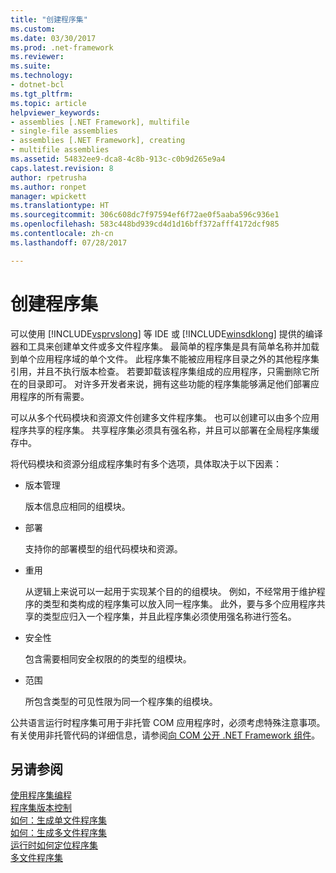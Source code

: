 ```yaml
---
title: "创建程序集"
ms.custom: 
ms.date: 03/30/2017
ms.prod: .net-framework
ms.reviewer: 
ms.suite: 
ms.technology:
- dotnet-bcl
ms.tgt_pltfrm: 
ms.topic: article
helpviewer_keywords:
- assemblies [.NET Framework], multifile
- single-file assemblies
- assemblies [.NET Framework], creating
- multifile assemblies
ms.assetid: 54832ee9-dca8-4c8b-913c-c0b9d265e9a4
caps.latest.revision: 8
author: rpetrusha
ms.author: ronpet
manager: wpickett
ms.translationtype: HT
ms.sourcegitcommit: 306c608dc7f97594ef6f72ae0f5aaba596c936e1
ms.openlocfilehash: 583c448bd939cd4d1d16bff372afff4172dcf985
ms.contentlocale: zh-cn
ms.lasthandoff: 07/28/2017

---
```

# <a name="creating-assemblies"></a>创建程序集
可以使用 [!INCLUDE[vsprvslong](../../../includes/vsprvslong-md.md)] 等 IDE 或 [!INCLUDE[winsdklong](../../../includes/winsdklong-md.md)] 提供的编译器和工具来创建单文件或多文件程序集。 最简单的程序集是具有简单名称并加载到单个应用程序域的单个文件。 此程序集不能被应用程序目录之外的其他程序集引用，并且不执行版本检查。 若要卸载该程序集组成的应用程序，只需删除它所在的目录即可。 对许多开发者来说，拥有这些功能的程序集能够满足他们部署应用程序的所有需要。  
  
 可以从多个代码模块和资源文件创建多文件程序集。 也可以创建可以由多个应用程序共享的程序集。 共享程序集必须具有强名称，并且可以部署在全局程序集缓存中。  
  
 将代码模块和资源分组成程序集时有多个选项，具体取决于以下因素：  
  
-   版本管理  
  
     版本信息应相同的组模块。  
  
-   部署  
  
     支持你的部署模型的组代码模块和资源。  
  
-   重用  
  
     从逻辑上来说可以一起用于实现某个目的的组模块。 例如，不经常用于维护程序的类型和类构成的程序集可以放入同一程序集。 此外，要与多个应用程序共享的类型应归入一个程序集，并且此程序集必须使用强名称进行签名。  
  
-   安全性  
  
     包含需要相同安全权限的的类型的组模块。  
  
-   范围  
  
     所包含类型的可见性限为同一个程序集的组模块。  
  
 公共语言运行时程序集可用于非托管 COM 应用程序时，必须考虑特殊注意事项。 有关使用非托管代码的详细信息，请参阅[向 COM 公开 .NET Framework 组件](../../../docs/framework/interop/exposing-dotnet-components-to-com.md)。  
  
## <a name="see-also"></a>另请参阅  
 [使用程序集编程](../../../docs/framework/app-domains/programming-with-assemblies.md)   
 [程序集版本控制](../../../docs/framework/app-domains/assembly-versioning.md)   
 [如何：生成单文件程序集](../../../docs/framework/app-domains/how-to-build-a-single-file-assembly.md)   
 [如何：生成多文件程序集](../../../docs/framework/app-domains/how-to-build-a-multifile-assembly.md)   
 [运行时如何定位程序集](../../../docs/framework/deployment/how-the-runtime-locates-assemblies.md)   
 [多文件程序集](../../../docs/framework/app-domains/multifile-assemblies.md)

